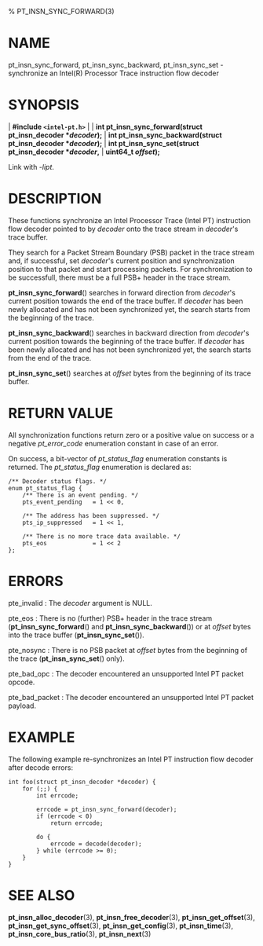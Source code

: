 % PT_INSN_SYNC_FORWARD(3)

<!---
 ! Copyright (c) 2015-2023, Intel Corporation
 ! SPDX-License-Identifier: BSD-3-Clause
 !
 ! Redistribution and use in source and binary forms, with or without
 ! modification, are permitted provided that the following conditions are met:
 !
 !  * Redistributions of source code must retain the above copyright notice,
 !    this list of conditions and the following disclaimer.
 !  * Redistributions in binary form must reproduce the above copyright notice,
 !    this list of conditions and the following disclaimer in the documentation
 !    and/or other materials provided with the distribution.
 !  * Neither the name of Intel Corporation nor the names of its contributors
 !    may be used to endorse or promote products derived from this software
 !    without specific prior written permission.
 !
 ! THIS SOFTWARE IS PROVIDED BY THE COPYRIGHT HOLDERS AND CONTRIBUTORS "AS IS"
 ! AND ANY EXPRESS OR IMPLIED WARRANTIES, INCLUDING, BUT NOT LIMITED TO, THE
 ! IMPLIED WARRANTIES OF MERCHANTABILITY AND FITNESS FOR A PARTICULAR PURPOSE
 ! ARE DISCLAIMED. IN NO EVENT SHALL THE COPYRIGHT OWNER OR CONTRIBUTORS BE
 ! LIABLE FOR ANY DIRECT, INDIRECT, INCIDENTAL, SPECIAL, EXEMPLARY, OR
 ! CONSEQUENTIAL DAMAGES (INCLUDING, BUT NOT LIMITED TO, PROCUREMENT OF
 ! SUBSTITUTE GOODS OR SERVICES; LOSS OF USE, DATA, OR PROFITS; OR BUSINESS
 ! INTERRUPTION) HOWEVER CAUSED AND ON ANY THEORY OF LIABILITY, WHETHER IN
 ! CONTRACT, STRICT LIABILITY, OR TORT (INCLUDING NEGLIGENCE OR OTHERWISE)
 ! ARISING IN ANY WAY OUT OF THE USE OF THIS SOFTWARE, EVEN IF ADVISED OF THE
 ! POSSIBILITY OF SUCH DAMAGE.
 !-->

# NAME

pt_insn_sync_forward, pt_insn_sync_backward, pt_insn_sync_set - synchronize an
Intel(R) Processor Trace instruction flow decoder


# SYNOPSIS

| **\#include `<intel-pt.h>`**
|
| **int pt_insn_sync_forward(struct pt_insn_decoder \**decoder*);**
| **int pt_insn_sync_backward(struct pt_insn_decoder \**decoder*);**
| **int pt_insn_sync_set(struct pt_insn_decoder \**decoder*,**
|                      **uint64_t *offset*);**

Link with *-lipt*.


# DESCRIPTION

These functions synchronize an Intel Processor Trace (Intel PT) instruction flow
decoder pointed to by *decoder* onto the trace stream in *decoder*'s trace
buffer.

They search for a Packet Stream Boundary (PSB) packet in the trace stream and,
if successful, set *decoder*'s current position and synchronization position to
that packet and start processing packets.  For synchronization to be
successfull, there must be a full PSB+ header in the trace stream.

**pt_insn_sync_forward**() searches in forward direction from *decoder*'s
current position towards the end of the trace buffer.  If *decoder* has been
newly allocated and has not been synchronized yet, the search starts from the
beginning of the trace.

**pt_insn_sync_backward**() searches in backward direction from *decoder*'s
current position towards the beginning of the trace buffer.  If *decoder* has
been newly allocated and has not been synchronized yet, the search starts from
the end of the trace.

**pt_insn_sync_set**() searches at *offset* bytes from the beginning of its
trace buffer.


# RETURN VALUE

All synchronization functions return zero or a positive value on success or a
negative *pt_error_code* enumeration constant in case of an error.

On success, a bit-vector of *pt_status_flag* enumeration constants is returned.
The *pt_status_flag* enumeration is declared as:

~~~{.c}
/** Decoder status flags. */
enum pt_status_flag {
	/** There is an event pending. */
	pts_event_pending	= 1 << 0,

	/** The address has been suppressed. */
	pts_ip_suppressed	= 1 << 1,

	/** There is no more trace data available. */
	pts_eos				= 1 << 2
};
~~~


# ERRORS

pte_invalid
:   The *decoder* argument is NULL.

pte_eos
:   There is no (further) PSB+ header in the trace stream
    (**pt_insn_sync_forward**() and **pt_insn_sync_backward**()) or at *offset*
    bytes into the trace buffer (**pt_insn_sync_set**()).

pte_nosync
:   There is no PSB packet at *offset* bytes from the beginning of the trace
    (**pt_insn_sync_set**() only).

pte_bad_opc
:   The decoder encountered an unsupported Intel PT packet opcode.

pte_bad_packet
:   The decoder encountered an unsupported Intel PT packet payload.


# EXAMPLE

The following example re-synchronizes an Intel PT instruction flow decoder after
decode errors:

~~~{.c}
int foo(struct pt_insn_decoder *decoder) {
	for (;;) {
		int errcode;

		errcode = pt_insn_sync_forward(decoder);
		if (errcode < 0)
			return errcode;

		do {
			errcode = decode(decoder);
		} while (errcode >= 0);
	}
}
~~~


# SEE ALSO

**pt_insn_alloc_decoder**(3), **pt_insn_free_decoder**(3),
**pt_insn_get_offset**(3), **pt_insn_get_sync_offset**(3),
**pt_insn_get_config**(3), **pt_insn_time**(3), **pt_insn_core_bus_ratio**(3),
**pt_insn_next**(3)
